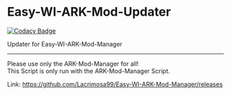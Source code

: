 # Easy-WI-ARK-Mod-Updater

[![Codacy Badge](https://api.codacy.com/project/badge/Grade/5d436bb355eb48c6ba6a045977da570b)](https://www.codacy.com/app/Lacrimosa99/Easy-WI-ARK-Mod-Updater?utm_source=github.com&utm_medium=referral&utm_content=Lacrimosa99/Easy-WI-ARK-Mod-Updater&utm_campaign=badger)

Updater for Easy-WI-ARK-Mod-Manager

---

Please use only the ARK-Mod-Manager for all!<br>
This Script is only run with the ARK-Mod-Manager Script.

Link: https://github.com/Lacrimosa99/Easy-WI-ARK-Mod-Manager/releases
